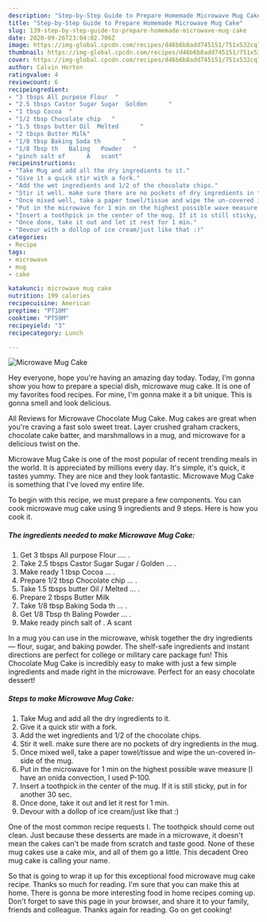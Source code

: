 ```yaml
---
description: "Step-by-Step Guide to Prepare Homemade Microwave Mug Cake"
title: "Step-by-Step Guide to Prepare Homemade Microwave Mug Cake"
slug: 139-step-by-step-guide-to-prepare-homemade-microwave-mug-cake
date: 2020-09-26T23:04:02.706Z
image: https://img-global.cpcdn.com/recipes/d46b6b8add745151/751x532cq70/microwave-mug-cake-recipe-main-photo.jpg
thumbnail: https://img-global.cpcdn.com/recipes/d46b6b8add745151/751x532cq70/microwave-mug-cake-recipe-main-photo.jpg
cover: https://img-global.cpcdn.com/recipes/d46b6b8add745151/751x532cq70/microwave-mug-cake-recipe-main-photo.jpg
author: Calvin Horton
ratingvalue: 4
reviewcount: 6
recipeingredient:
- "3 tbsps All purpose Flour  "
- "2.5 tbsps Castor Sugar Sugar  Golden      "
- "1 tbsp Cocoa  "
- "1/2 tbsp Chocolate chip   "
- "1.5 tbsps butter Oil  Melted      "
- "2 tbsps Butter Milk"
- "1/8 tbsp Baking Soda th      "
- "1/8 Tbsp th   Baling   Powder   "
- "pinch salt of      A   scant"
recipeinstructions:
- "Take Mug and add all the dry ingredients to it."
- "Give it a quick stir with a fork."
- "Add the wet ingredients and 1/2 of the chocolate chips."
- "Stir it well. make sure there are no pockets of dry ingredients in the mug."
- "Once mixed well, take a paper towel/tissue and wipe the un-covered in-side of the mug."
- "Put in the microwave for 1 min on the highest possible wave measure [I have an onida convection, I used P-100."
- "Insert a toothpick in the center of the mug. If it is still sticky, put in for another 30 sec."
- "Once done, take it out and let it rest for 1 min."
- "Devour with a dollop of ice cream/just like that :)"
categories:
- Recipe
tags:
- microwave
- mug
- cake

katakunci: microwave mug cake 
nutrition: 199 calories
recipecuisine: American
preptime: "PT10M"
cooktime: "PT59M"
recipeyield: "3"
recipecategory: Lunch

---
```



![Microwave Mug Cake](https://img-global.cpcdn.com/recipes/d46b6b8add745151/751x532cq70/microwave-mug-cake-recipe-main-photo.jpg)

Hey everyone, hope you're having an amazing day today. Today, I'm gonna show you how to prepare a special dish, microwave mug cake. It is one of my favorites food recipes. For mine, I'm gonna make it a bit unique. This is gonna smell and look delicious.

All Reviews for Microwave Chocolate Mug Cake. Mug cakes are great when you&#39;re craving a fast solo sweet treat. Layer crushed graham crackers, chocolate cake batter, and marshmallows in a mug, and microwave for a delicious twist on the.

Microwave Mug Cake is one of the most popular of recent trending meals in the world. It is appreciated by millions every day. It's simple, it's quick, it tastes yummy. They are nice and they look fantastic. Microwave Mug Cake is something that I've loved my entire life.


To begin with this recipe, we must prepare a few components. You can cook microwave mug cake using 9 ingredients and 9 steps. Here is how you cook it.

<!--inarticleads1-->

##### The ingredients needed to make Microwave Mug Cake:

1. Get 3 tbsps All purpose Flour .... .
1. Take 2.5 tbsps Castor Sugar Sugar / Golden     ... .
1. Make ready 1 tbsp Cocoa ... .
1. Prepare 1/2 tbsp Chocolate chip  ... .
1. Take 1.5 tbsps butter Oil / Melted     ... .
1. Prepare 2 tbsps Butter Milk
1. Take 1/8 tbsp Baking Soda th     ... .
1. Get 1/8 Tbsp th   Baling   Powder  ... .
1. Make ready pinch salt of  .    A   scant


In a mug you can use in the microwave, whisk together the dry ingredients — flour, sugar, and baking powder. The shelf-safe ingredients and instant directions are perfect for college or military care package fun! This Chocolate Mug Cake is incredibly easy to make with just a few simple ingredients and made right in the microwave. Perfect for an easy chocolate dessert! 

<!--inarticleads2-->

##### Steps to make Microwave Mug Cake:

1. Take Mug and add all the dry ingredients to it.
1. Give it a quick stir with a fork.
1. Add the wet ingredients and 1/2 of the chocolate chips.
1. Stir it well. make sure there are no pockets of dry ingredients in the mug.
1. Once mixed well, take a paper towel/tissue and wipe the un-covered in-side of the mug.
1. Put in the microwave for 1 min on the highest possible wave measure [I have an onida convection, I used P-100.
1. Insert a toothpick in the center of the mug. If it is still sticky, put in for another 30 sec.
1. Once done, take it out and let it rest for 1 min.
1. Devour with a dollop of ice cream/just like that :)


One of the most common recipe requests I. The toothpick should come out clean. Just because these desserts are made in a microwave, it doesn&#39;t mean the cakes can&#39;t be made from scratch and taste good. None of these mug cakes use a cake mix, and all of them go a little. This decadent Oreo mug cake is calling your name. 

So that is going to wrap it up for this exceptional food microwave mug cake recipe. Thanks so much for reading. I'm sure that you can make this at home. There is gonna be more interesting food in home recipes coming up. Don't forget to save this page in your browser, and share it to your family, friends and colleague. Thanks again for reading. Go on get cooking!
